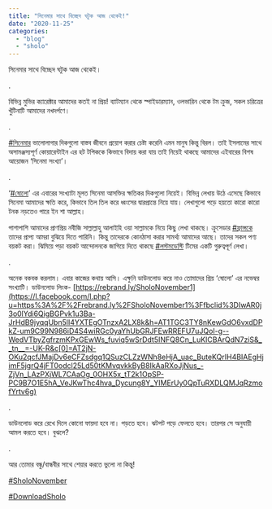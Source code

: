 ```yaml
---
title: "সিনেমার সাথে বিচ্ছেদ ঘটুক আজ থেকেই!"
date: "2020-11-25"
categories: 
  - "blog"
  - "sholo"
---
```


সিনেমার সাথে বিচ্ছেদ ঘটুক আজ থেকেই।

.

বিভিন্ন মুভির ক্যারেক্টার আমাদের কতই না প্রিয়! ব্যাটম্যান থেকে স্পাইডারম্যান, ওলভারিন থেকে টম ক্রুজ, সকল চরিত্রের খুঁটিনাটি আমাদের নখদর্পণে।

.

[#সিনেমার](https://web.facebook.com/hashtag/%E0%A6%B8%E0%A6%BF%E0%A6%A8%E0%A7%87%E0%A6%AE%E0%A6%BE%E0%A6%B0?__eep__=6&__cft__[0]=AZUNyXjdHyTs6FkcWzr8L4zmcZjPBzcw9Db7LDhWvfanvNQbmeHU2P66iWIyh859BWhsmv3LFyKOqUttURiF5ozC17NyiFCeRp_EwK4vmXsRxQHl4Bp6cLGFyHW3gqblOBqtDRFoRztb7LPXqhrgEA3-FHtBXABDMWlUvRvWBWdn0rbMA3ap6mKpJ6Hng1KhOog&__tn__=*NK-R) ভালােলাগার দিকগুলাে বাস্তব জীবনে প্রয়ােগ করার চেষ্টা করেনি এমন মানুষ কিন্তু বিরল। তাই ইসলামের সাথে অসামঞ্জস্যপূর্ণ কোয়ারেন্টাইন এর হট টপিককে কিভাবে বিদায় করা যায় তাই নিয়েই থাকছে আমাদের এইবারের বিশষ আয়োজন ‘সিনেমা সংখ্যা’।

.

‘[#ষোলো](https://web.facebook.com/hashtag/%E0%A6%B7%E0%A7%8B%E0%A6%B2%E0%A7%8B?__eep__=6&__cft__[0]=AZUNyXjdHyTs6FkcWzr8L4zmcZjPBzcw9Db7LDhWvfanvNQbmeHU2P66iWIyh859BWhsmv3LFyKOqUttURiF5ozC17NyiFCeRp_EwK4vmXsRxQHl4Bp6cLGFyHW3gqblOBqtDRFoRztb7LPXqhrgEA3-FHtBXABDMWlUvRvWBWdn0rbMA3ap6mKpJ6Hng1KhOog&__tn__=*NK-R)’ এর এবারের সংখ্যাটা মূলত সিনেমা আসক্তির ক্ষতিকর দিকগুলো নিয়েই। বিভিন্ন লেখায় উঠে এসেছে কিভাবে সিনেমা আমাদের ক্ষতি করে, কিভাবে তিল তিল করে ধ্বংসের দ্বারপ্রান্তে নিয়ে যায়। লেখাগুলো পড়ে হয়তো কারো কারো টনক নড়তেও পারে ইন শা আল্লাহ।

পাশাপাশি আমাদের প্রাণপ্রিয় নবীজি সাল্লাল্লাহু আলাইহি ওয়া সাল্লামকে নিয়ে কিছু লেখা থাকছে। ক্রুসেডার [#ফ্রান্সকে](https://web.facebook.com/hashtag/%E0%A6%AB%E0%A7%8D%E0%A6%B0%E0%A6%BE%E0%A6%A8%E0%A7%8D%E0%A6%B8%E0%A6%95%E0%A7%87?__eep__=6&__cft__[0]=AZUNyXjdHyTs6FkcWzr8L4zmcZjPBzcw9Db7LDhWvfanvNQbmeHU2P66iWIyh859BWhsmv3LFyKOqUttURiF5ozC17NyiFCeRp_EwK4vmXsRxQHl4Bp6cLGFyHW3gqblOBqtDRFoRztb7LPXqhrgEA3-FHtBXABDMWlUvRvWBWdn0rbMA3ap6mKpJ6Hng1KhOog&__tn__=*NK-R) তাদের প্রাপ্য আমরা বুঝিয়ে দিতে পারিনি। কিন্তু তাদেরকে কোনঠাসা করার সামর্থ্য আমাদের আছে। তাদের সকল পণ্য বয়কট করা। ঝিমিয়ে পড়া বয়কট আন্দোলনকে জাগিয়ে দিতে থাকছে [#লস্টমডেস্টি](https://web.facebook.com/hashtag/%E0%A6%B2%E0%A6%B8%E0%A7%8D%E0%A6%9F%E0%A6%AE%E0%A6%A1%E0%A7%87%E0%A6%B8%E0%A7%8D%E0%A6%9F%E0%A6%BF?__eep__=6&__cft__[0]=AZUNyXjdHyTs6FkcWzr8L4zmcZjPBzcw9Db7LDhWvfanvNQbmeHU2P66iWIyh859BWhsmv3LFyKOqUttURiF5ozC17NyiFCeRp_EwK4vmXsRxQHl4Bp6cLGFyHW3gqblOBqtDRFoRztb7LPXqhrgEA3-FHtBXABDMWlUvRvWBWdn0rbMA3ap6mKpJ6Hng1KhOog&__tn__=*NK-R) টিমের একটি গুরুত্বপূর্ণ লেখা।

.

অনেক বকবক করলাম। এবার কাজের কথায় আসি। এক্ষুনি ডাউনলোড করে নাও তোমাদের প্রিয় ‘ষোলো’ এর নভেম্বর সংখ্যাটি। ডাউনলোড লিংক- [https://rebrand.ly/SholoNovember1](https://l.facebook.com/l.php?u=https%3A%2F%2Frebrand.ly%2FSholoNovember1%3Ffbclid%3DIwAR0j3o0lYdi6QigBGPvk1u3Ba-JrHdB9jyqqUbn5lI4YXTEgOTnzxA2LX8k&h=AT1TGC3TY8nKewGdO6vxdDPkZ-um9C99N986iD4S4wiRGc0yaYhUbGRJFEwRREFU7uJQoI-g--WedVTbyZgfrzmKPxGEwWs_fuviq5wSrDdt5INFQ8Cn_LuKICBArQdN7ziS&__tn__=-UK-R&c[0]=AT2jN-OKu2qcfJMajDv6eCFZsdgq1QSuzCLZzWNh8eHjA_uac_ButeKQrIH4BIAEgHjimF5jgrQ4jFT0odcl25Ld50tKMvqvkkByB8IkAaRXoJjNus_-ZjVn_LAzPXjWL7CAaOg_0OHX5x_tT2k1OpSP-PC9B7O1E5hA_VeJKwThc4hva_Dycung8Y_YIMErUy0QpTuRXDLQMJqRzmofYrtv6g)

.

ডাউনলোড করে রেখে দিলে কোনো ফায়দা হবে না। পড়তে হবে। ঝটপট পড়ে ফেলতে হবে। তারপর সে অনুযায়ী আমল করতে হবে। বুঝলে?

.

আর তোমার বন্ধু/বান্ধবীর সাথে শেয়ার করতে ভুলো না কিন্তু!

[#SholoNovember](https://web.facebook.com/hashtag/sholonovember?__eep__=6&__cft__[0]=AZUNyXjdHyTs6FkcWzr8L4zmcZjPBzcw9Db7LDhWvfanvNQbmeHU2P66iWIyh859BWhsmv3LFyKOqUttURiF5ozC17NyiFCeRp_EwK4vmXsRxQHl4Bp6cLGFyHW3gqblOBqtDRFoRztb7LPXqhrgEA3-FHtBXABDMWlUvRvWBWdn0rbMA3ap6mKpJ6Hng1KhOog&__tn__=*NK-R)

[#DownloadSholo](https://web.facebook.com/hashtag/downloadsholo?__eep__=6&__cft__[0]=AZUNyXjdHyTs6FkcWzr8L4zmcZjPBzcw9Db7LDhWvfanvNQbmeHU2P66iWIyh859BWhsmv3LFyKOqUttURiF5ozC17NyiFCeRp_EwK4vmXsRxQHl4Bp6cLGFyHW3gqblOBqtDRFoRztb7LPXqhrgEA3-FHtBXABDMWlUvRvWBWdn0rbMA3ap6mKpJ6Hng1KhOog&__tn__=*NK-R)
